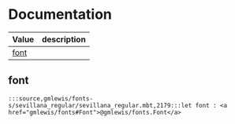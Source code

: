 # Documentation
|Value|description|
|---|---|
|[font](#font)||

## font

```moonbit
:::source,gmlewis/fonts-s/sevillana_regular/sevillana_regular.mbt,2179:::let font : <a href="gmlewis/fonts#Font">@gmlewis/fonts.Font</a>
```

